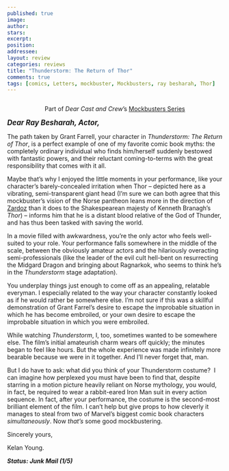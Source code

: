 ```yaml
---
published: true
image:
author: 
stars: 
excerpt: 
position: 
addressee: 
layout: review
categories: reviews
title: "Thunderstorm: The Return of Thor"
comments: true
tags: [comics, Letters, mockbuster, Mockbusters, ray besharah, Thor]
---
```

<div><p><span class="full-image-block ssNonEditable"><span><a href="/letters/2013/11/6/thunderstorm-the-return-of-thor.html"><img src="http://static.squarespace.com/static/5005f6bcc4aa41161b33e89e/5329cf1fe4b07c068ebf74de/5329cf1fe4b07c068ebf78fb/1383755701787/thor.jpg" alt="" /></a></span></span></p>
<p style="text-align:center;">Part of&nbsp;<em>Dear Cast and Crew</em>&#8217;s&nbsp;<a href="/events/2013/9/12/mockbuster-series.html">Mockbusters Series</a></p>
<div></div>
<p><em><strong style="font-size:120%;">Dear Ray Besharah, Actor,</strong></em></p>
<p>The path taken by Grant Farrell, your character in <em>Thunderstorm: The Return of Thor</em>, is a perfect example of one of my favorite comic book myths: the completely ordinary individual who finds him/herself suddenly bestowed with fantastic powers, and their reluctant coming-to-terms with the great responsibility that comes with it all.&nbsp;</p>
<p>Maybe that&rsquo;s why I enjoyed the little moments in your performance, like your character&rsquo;s barely-concealed irritation when Thor &ndash; depicted here as a vibrating, semi-transparent giant head (I&#8217;m sure we can both agree that this mockbuster&rsquo;s vision of the Norse pantheon leans more in the direction of <a href="http://www.youtube.com/watch?v=YOROvO2fxTc">Zardoz</a> than it does to the Shakespearean majesty of Kenneth Branagh&rsquo;s <em>Thor</em>) &ndash; informs him that he is a distant blood relative of the God of Thunder, and has thus been tasked with saving the world.</p>
<p>In a movie filled with awkwardness, you&rsquo;re the only actor who feels well-suited to your role. Your performance falls somewhere in the middle of the scale, between the obviously amateur actors and the hilariously overacting semi-professionals (like the leader of the evil cult hell-bent on resurrecting the Midgard Dragon and bringing about Ragnarkok, who seems to think he&rsquo;s in the <em>Thunderstorm</em> stage adaptation).</p>
<p>You underplay things just enough to come off as an appealing, relatable everyman. I especially related to the way your character constantly looked as if he would rather be somewhere else. I&#8217;m not sure if this was a skillful demonstration of Grant Farrel&#8217;s desire to escape the improbable situation in which he has become embroiled, or your own desire to escape the improbable situation in which you were embroiled.</p>
<p>While watching <em>Thunderstorm</em>, I, too, sometimes wanted to be somewhere else. The film&rsquo;s initial amateurish charm wears off quickly; the minutes began to feel like hours. But the whole experience was made infinitely more bearable because we were in it together. And I&#8217;ll never forget that, man.</p>
<p>But I do have to ask: what did you think of your Thunderstorm costume? &nbsp;I can imagine how perplexed you must have been to find that, despite starring in a motion picture heavily reliant on Norse mythology, you would, in fact, be required to wear a rabbit-eared Iron Man suit in every action sequence. In fact, after your performance, the costume is the second-most brilliant element of the film. I can&#8217;t help but give props to how cleverly it manages to steal from two of Marvel&rsquo;s biggest comic book characters <em>simultaneously</em>. Now <em>that&rsquo;s</em> some good mockbustering.</p>
<p>Sincerely yours,</p>
<p>Kelan Young.</p>
<p><em><strong>Status: Junk Mail (1/5)</strong></em></p></div>

